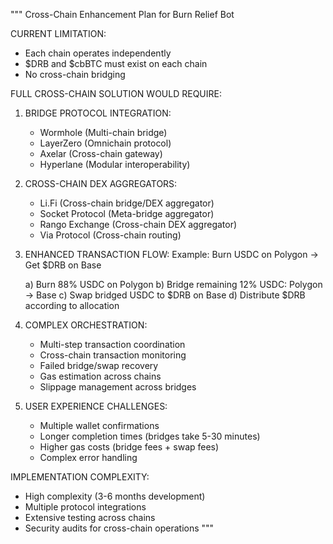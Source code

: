 """
Cross-Chain Enhancement Plan for Burn Relief Bot

CURRENT LIMITATION:
- Each chain operates independently
- $DRB and $cbBTC must exist on each chain
- No cross-chain bridging

FULL CROSS-CHAIN SOLUTION WOULD REQUIRE:

1. BRIDGE PROTOCOL INTEGRATION:
   - Wormhole (Multi-chain bridge)
   - LayerZero (Omnichain protocol)
   - Axelar (Cross-chain gateway)
   - Hyperlane (Modular interoperability)

2. CROSS-CHAIN DEX AGGREGATORS:
   - Li.Fi (Cross-chain bridge/DEX aggregator)
   - Socket Protocol (Meta-bridge aggregator)
   - Rango Exchange (Cross-chain DEX aggregator)
   - Via Protocol (Cross-chain routing)

3. ENHANCED TRANSACTION FLOW:
   Example: Burn USDC on Polygon → Get $DRB on Base
   
   a) Burn 88% USDC on Polygon
   b) Bridge remaining 12% USDC: Polygon → Base
   c) Swap bridged USDC to $DRB on Base
   d) Distribute $DRB according to allocation
   
4. COMPLEX ORCHESTRATION:
   - Multi-step transaction coordination
   - Cross-chain transaction monitoring
   - Failed bridge/swap recovery
   - Gas estimation across chains
   - Slippage management across bridges

5. USER EXPERIENCE CHALLENGES:
   - Multiple wallet confirmations
   - Longer completion times (bridges take 5-30 minutes)
   - Higher gas costs (bridge fees + swap fees)
   - Complex error handling

IMPLEMENTATION COMPLEXITY:
- High complexity (3-6 months development)
- Multiple protocol integrations
- Extensive testing across chains
- Security audits for cross-chain operations
"""